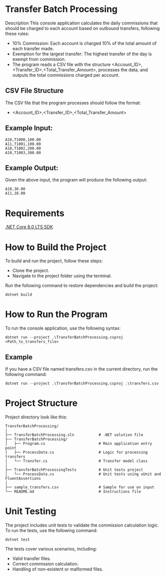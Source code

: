 # Transfer Batch Processing
Description
This console application calculates the daily commissions that should be charged to each account based on outbound transfers, following these rules:
* 10% Commission: Each account is charged 10% of the total amount of each transfer made.
* Exemption for the largest transfer: The highest transfer of the day is exempt from commission.
* The program reads a CSV file with the structure <Account_ID>,<Transfer_ID>,<Total_Transfer_Amount>, processes the data, and outputs the total commissions charged per account.

## CSV File Structure
The CSV file that the program processes should follow the format:
 * <Account_ID>,<Transfer_ID>,<Total_Transfer_Amount>

## Example Input:

```
A10,T1000,100.00
A11,T1001,100.00
A10,T1002,200.00
A10,T1003,300.00
```

## Example Output:
Given the above input, the program will produce the following output:

```
A10,30.00
A11,10.00
```

# Requirements
[.NET Core 8.0 LTS SDK](https://dotnet.microsoft.com/download/dotnet-core/8.0)

# How to Build the Project
To build and run the project, follow these steps:
* Clone the project.
* Navigate to the project folder using the terminal.

Run the following command to restore dependencies and build the project:

```
dotnet build
```

# How to Run the Program
To run the console application, use the following syntax:
```
dotnet run --project .\TransferBatchProcessing.csproj <Path_to_transfers_file>
```

## Example
If you have a CSV file named transfers.csv in the current directory, run the following command:

```
dotnet run --project .\TransferBatchProcessing.csproj .\transfers.csv
```

# Project Structure
Project directory look like this:

```
TransferBatchProcessing/
│
├── TransferBatchProcessing.sln           # .NET solution file
├── TransferBatchProcessing/
│   ├── Program.cs                        # Main application entry point
│   ├── ProcessData.cs                    # Logic for processing transfers
│   └── Transfer.cs                       # Transfer model class
│
├── TransferBatchProcessingTests          # Unit tests project
│   └── ProcessData.cs                    # Unit tests using xUnit and FluentAssertions
│
├── sample_transfers.csv                  # Sample for use on input
└── README.md                             # Instructions file
```

# Unit Testing

The project includes unit tests to validate the commission calculation logic. To run the tests, use the following command:

```
dotnet test
```

The tests cover various scenarios, including:
* Valid transfer files.
* Correct commission calculation.
* Handling of non-existent or malformed files.
